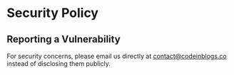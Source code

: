 # Security Policy

## Reporting a Vulnerability

For security concerns, please email us directly at [contact@codeinblogs.co](mailto:contact@codeinblogs.co) instead of disclosing them publicly.
